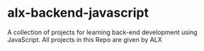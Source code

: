 # alx-backend-javascript
A collection of projects for learning back-end development using JavaScript.
All projects in this Repo are given by ALX
